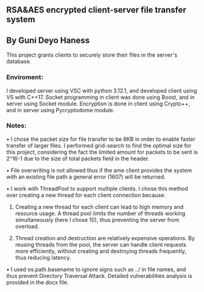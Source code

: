## RSA&AES encrypted client-server file transfer system
## By Guni Deyo Haness

This project grants clients to securely store their files in the server's database.

### Enviroment:
I developed server using VSC with python 3.12.1,
and developed client using VS with C++17.
Socket programming in client was done using Boost, and in server using Socket module.
Encryption is done in client using Crypto++, and in server using Pycryptodome module.

### Notes:
• I chose the packet size for file transfer to be 8KB in order to enable faster transfer of larger files. I performed grid-search to find the optimal size for this project,
considering the fact the limited amount for packets to be sent is 2^16-1 due to the size of total packets field in the header.

• File overwriting is not allowed thus if the ame client
provides the system with an existing file path a general error (1607) will be returned.

• I work with ThreadPool to support multiple clients.
I chose this method over creating a new thread for each client connection because:

1. Creating a new thread for each client can lead to high memory and resource usage.
 A thread pool limits the number of threads working simultaneously (here I chose 10), thus preventing the server from overload.

2. Thread creation and destruction are relatively expensive operations. By reusing threads from the pool, the server can
 handle client requests more efficiently, without creating and destroying threads frequently, thus reducing latency. 

• I used os.path.basename to ignore signs such as ../ in file names,
and thus prevent Directory Traversal Attack.
Detailed vulnerabilities analysis is provided in the docx file.